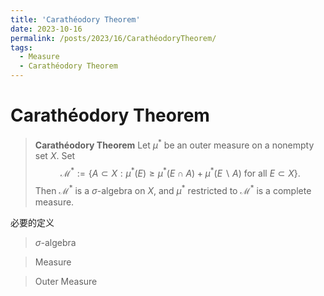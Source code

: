 ```yaml
---
title: 'Carathéodory Theorem'
date: 2023-10-16
permalink: /posts/2023/16/CarathéodoryTheorem/
tags:
  - Measure
  - Carathéodory Theorem
---
```




# Carathéodory Theorem

> **Carathéodory Theorem** Let $\mu^*$ be an outer measure on a nonempty set $X$. Set $$\mathcal{M}^*:=\{A\subset X:\mu^*(E)\geqslant \mu^*(E\cap A)+\mu^*(E\backslash A) \text{ for all } E\subset X\}.$$ Then $\mathcal{M}^*$ is a $\sigma$-algebra on $X$, and $\mu^*$ restricted to $\mathcal{M}^*$ is a complete measure.


必要的定义

> $\sigma$-algebra

> Measure

> Outer Measure
